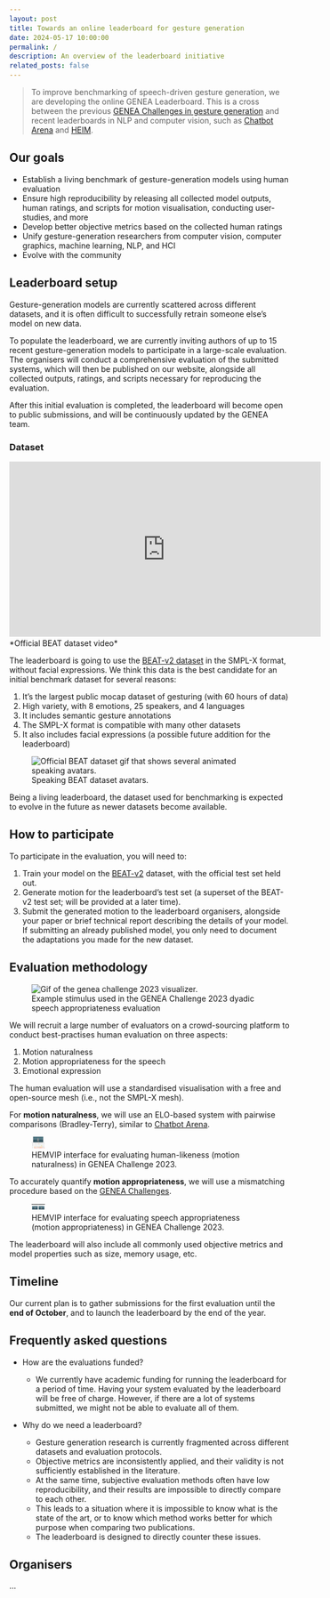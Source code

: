 ```yaml
---
layout: post
title: Towards an online leaderboard for gesture generation
date: 2024-05-17 10:00:00
permalink: /
description: An overview of the leaderboard initiative
related_posts: false
---
```


> To improve benchmarking of speech-driven gesture generation, we are developing the online GENEA Leaderboard. This is a cross between the previous [GENEA Challenges in gesture generation](https://svito-zar.github.io/GENEAchallenge2023/) and recent leaderboards in NLP and computer vision, such as [Chatbot Arena](https://chat.lmsys.org/?leaderboard) and [HEIM](https://crfm.stanford.edu/helm/heim/v1.0.0/#/).

## Our goals
* Establish a living benchmark of gesture-generation models using human evaluation
* Ensure high reproducibility by releasing all collected model outputs, human ratings, and scripts for motion visualisation, conducting user-studies, and more
* Develop better objective metrics based on the collected human ratings
* Unify gesture-generation researchers from computer vision, computer graphics, machine learning, NLP, and HCI
* Evolve with the community

## Leaderboard setup
Gesture-generation models are currently scattered across different datasets, and it is often difficult to successfully retrain someone else’s model on new data. 

To populate the leaderboard, we are currently inviting authors of up to 15 recent gesture-generation models to participate in a large-scale evaluation. The organisers will conduct a comprehensive evaluation of the submitted systems, which will then be published on our website, alongside all collected outputs, ratings, and scripts necessary for reproducing the evaluation.

After this initial evaluation is completed, the leaderboard will become open to public submissions, and will be continuously updated by the GENEA team.

### Dataset
<iframe width="560" height="315" src="https://www.youtube.com/embed/T0OYPvViFGE?si=Di_7cDcs63DWJzHb" title="YouTube video player" frameborder="0" allow="accelerometer; autoplay; clipboard-write; encrypted-media; gyroscope; picture-in-picture; web-share" referrerpolicy="strict-origin-when-cross-origin" allowfullscreen></iframe>
*Official BEAT dataset video*

The leaderboard is going to use the [BEAT-v2 dataset](https://pantomatrix.github.io/EMAGE/) in the SMPL-X format, without facial expressions. We think this data is the best candidate for an initial benchmark dataset for several reasons:
1. It’s the largest public mocap dataset of gesturing (with 60 hours of data)
2. High variety, with 8 emotions, 25 speakers, and 4 languages
3. It includes semantic gesture annotations
4. The SMPL-X format is compatible with many other datasets
5. It also includes facial expressions (a possible future addition for the leaderboard)

<figure>
<img src="https://pantomatrix.github.io/EMAGE/assets/video_t.gif" alt="Official BEAT dataset gif that shows several animated speaking avatars." width="42em"/>
<figcaption>Speaking BEAT dataset avatars.</figcaption>
</figure>

Being a living leaderboard, the dataset used for benchmarking is expected to evolve in the future as newer datasets become available.

## How to participate
To participate in the evaluation, you will need to:
1. Train your model on the [BEAT-v2](https://pantomatrix.github.io/EMAGE/) dataset, with the official test set held out. 
2. Generate motion for the leaderboard’s test set (a superset of the BEAT-v2 test set; will be provided at a later time).
3. Submit the generated motion to the leaderboard organisers, alongside your paper or brief technical report describing the details of your model. If submitting an already published model, you only need to document the adaptations you made for the new dataset.

## Evaluation methodology

<figure>
<img src="https://genea-workshop.github.io/2023/challenge/visualiser.gif" alt="Gif of the genea challenge 2023 visualizer." width="42em"/>
<figcaption>Example stimulus used in the GENEA Challenge 2023 dyadic speech appropriateness evaluation</figcaption>
</figure>

We will recruit a large number of evaluators on a crowd-sourcing platform to conduct best-practises human evaluation on three aspects:
1. Motion naturalness
2. Motion appropriateness for the speech
3. Emotional expression

The human evaluation will use a standardised visualisation with a free and open-source mesh (i.e., not the SMPL-X mesh).

For **motion naturalness**, we will use an ELO-based system with pairwise comparisons (Bradley-Terry), similar to [Chatbot Arena](https://lmsys.org/blog/2023-12-07-leaderboard/#transition-from-online-elo-rating-system-to-bradley-terry-model).

<figure>
<img src="./assets/img/human-likeness_gui.png" alt="Image shows the HEMVIP interface for evaluating human-likeness (motion naturalness) used in GENEA Challenge 2023." width="24em"/>
<figcaption>HEMVIP interface for evaluating human-likeness (motion naturalness) in GENEA Challenge 2023.</figcaption>
</figure>

To accurately quantify **motion appropriateness**, we will use a mismatching procedure based on the [GENEA Challenges](https://arxiv.org/abs/2308.12646).

<figure>
<img src="./assets/img/speech_approp_gui.png" alt="Image shows the HEMVIP interface for evaluating speech-appropriateness (motion appropriateness) used in GENEA Challenge 2023." width="24em"/>
<figcaption>HEMVIP interface for evaluating speech appropriateness (motion appropriateness) in GENEA Challenge 2023.</figcaption>
</figure>

The leaderboard will also include all commonly used objective metrics and model properties such as size, memory usage, etc.

## Timeline
Our current plan is to gather submissions for the first evaluation until the **end of October**, and to launch the leaderboard by the end of the year.

## Frequently asked questions
* How are the evaluations funded?
    * We currently have academic funding for running the leaderboard for a period of time. Having your system evaluated by the leaderboard will be free of charge. However, if there are a lot of systems submitted, we might not be able to evaluate all of them.

* Why do we need a leaderboard?
    * Gesture generation research is currently fragmented across different datasets and evaluation protocols. 
    * Objective metrics are inconsistently applied, and their validity is not sufficiently established in the literature. 
    * At the same time, subjective evaluation methods often have low reproducibility, and their results are impossible to directly compare to each other. 
    * This leads to a situation where it is impossible to know what is the state of the art, or to know which method works better for which purpose when comparing two publications.
    * The leaderboard is designed to directly counter these issues.

## Organisers
…

